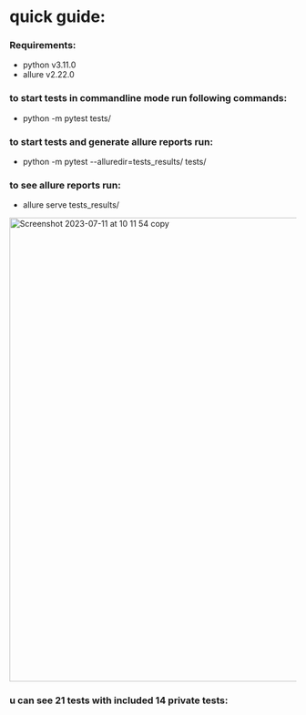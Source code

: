 # quick guide:  
### Requirements:  
 - python v3.11.0  
 - allure v2.22.0

### to start tests in commandline mode run following commands:  
 - python -m pytest tests/   

### to start tests and generate allure reports run:  
 - python -m pytest --alluredir=tests_results/ tests/    

### to see allure reports run:  
 - allure serve tests_results/    

 <img width="815" alt="Screenshot 2023-07-11 at 10 11 54 copy" src="https://github.com/Leonova-i/Test_tasks_API/assets/114931033/4e1e54c2-3ca2-4a91-8396-bd21fa777b34">
  

  
### u can see 21 tests with included 14 private tests:
